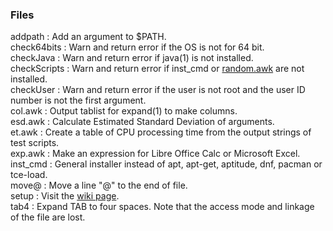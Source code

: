 ### Files
addpath : Add an argument to $PATH.  
check64bits : Warn and return error if the OS is not for 64 bit.  
checkJava : Warn and return error if java(1) is not installed.  
checkScripts : Warn and return error if inst_cmd or
[random.awk](https://github.com/leorge/data/blob/master/random.awk)
are not installed.  
checkUser : Warn and return error if the user is not root and the user ID number is not the first argument.  
col.awk : Output tablist for expand(1) to make columns.  
esd.awk : Calculate Estimated Standard Deviation of arguments.  
et.awk : Create a table of CPU processing time from the output strings of test scripts.  
exp.awk : Make an expression for Libre Office Calc or Microsoft Excel.  
inst_cmd : General installer instead of apt, apt-get, aptitude, dnf, pacman or tce-load.  
move@ : Move a line "@" to the end of file.  
setup : Visit the [wiki page](https://github.com/leorge/scripts/wiki).  
tab4 : Expand TAB to four spaces. Note that the access mode and linkage of the file are lost.  
